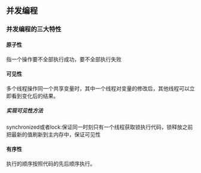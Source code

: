 ## 并发编程

### 并发编程的三大特性

#### 原子性

指一个操作要不全部执行成功，要不全部执行失败

#### 可见性

多个线程操作同一个共享变量时，其中一个线程对变量的修改后，其他线程可以立即看到变化后的结果。

##### 实现可见性方法

synchronized或者lock:保证同一时刻只有一个线程获取锁执行代码，锁释放之前把最新的值刷新到主内存中，保证可见性

#### 有序性

执行的顺序按照代码的先后顺序执行。